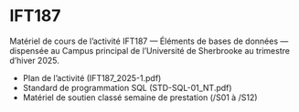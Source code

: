 # IFT187
Matériel de cours de l’activité IFT187 — Éléments de bases de données — dispensée
au Campus principal de l’Université de Sherbrooke au trimestre d’hiver 2025.

* Plan de l’activité (IFT187_2025-1.pdf)
* Standard de programmation SQL (STD-SQL-01_NT.pdf)
* Matériel de soutien classé semaine de prestation (/S01 à /S12)
